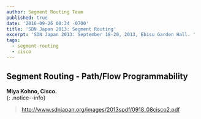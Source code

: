 ```yaml
---
author: Segment Routing Team
published: true
date: '2016-09-26 00:34 -0700'
title: 'SDN Japan 2013: Segment Routing'
excerpt: 'SDN Japan 2013: September 18-20, 2013, Ebisu Garden Hall. '
tags:
  - segment-routing
  - cisco
---
```

## Segment Routing - Path/Flow Programmability  

**Miya Kohno, Cisco.**  
{: .notice--info}

><http://www.sdnjapan.org/images/2013spdf/0918_08cisco2.pdf>
